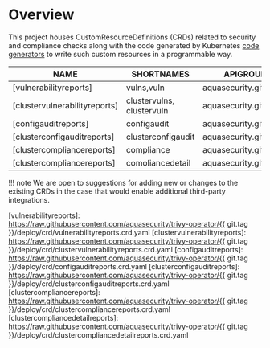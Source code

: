 # Overview

This project houses CustomResourceDefinitions (CRDs) related to security and compliance checks along with the code
generated by Kubernetes [code generators][k8s-code-generator] to write such custom resources in a programmable way.

| NAME                          | SHORTNAMES                | APIGROUP               | NAMESPACED | KIND                                                                 |
|-------------------------------|---------------------------|------------------------|------------|----------------------------------------------------------------------|
| [vulnerabilityreports]        | vulns,vuln                | aquasecurity.github.io | true       | [VulnerabilityReport](./vulnerability-report.md)                     |
| [clustervulnerabilityreports] | clustervulns, clustervuln | aquasecurity.github.io | false      | [ClusterVulnerabilityReport](./clustervulnerability-report.md)       |
| [configauditreports]          | configaudit               | aquasecurity.github.io | true       | [ConfigAuditReport](./configaudit-report.md)                         |
| [clusterconfigauditreports]   | clusterconfigaudit        | aquasecurity.github.io | false      | [ClusterConfigAuditReport](./clusterconfigaudit-report.md)           |
| [clustercompliancereports]    | compliance                | aquasecurity.github.io | false      | [ClusterComplianceReport](./clustercompliance-report.md)             |
| [clustercompliancereports]    | comoliancedetail          | aquasecurity.github.io | false      | [ClusterComplianceDetailReport](./clustercompliancedetail-report.md) |


!!! note
    We are open to suggestions for adding new or changes to the existing CRDs in the case that would enable
    additional third-party integrations.

[k8s-code-generator]: https://github.com/kubernetes/code-generator

[vulnerabilityreports]: https://raw.githubusercontent.com/aquasecurity/trivy-operator/{{ git.tag }}/deploy/crd/vulnerabilityreports.crd.yaml
[clustervulnerabilityreports]: https://raw.githubusercontent.com/aquasecurity/trivy-operator/{{ git.tag }}/deploy/crd/clustervulnerabilityreports.crd.yaml
[configauditreports]: https://raw.githubusercontent.com/aquasecurity/trivy-operator/{{ git.tag }}/deploy/crd/configauditreports.crd.yaml
[clusterconfigauditreports]: https://raw.githubusercontent.com/aquasecurity/trivy-operator/{{ git.tag }}/deploy/crd/clusterconfigauditreports.crd.yaml
[clustercompliancereports]: https://raw.githubusercontent.com/aquasecurity/trivy-operator/{{ git.tag }}/deploy/crd/clustercompliancereports.crd.yaml
[clustercompliancedetailreports]: https://raw.githubusercontent.com/aquasecurity/trivy-operator/{{ git.tag }}/deploy/crd/clustercompliancedetailreports.crd.yaml


